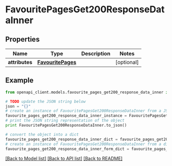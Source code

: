 # FavouritePagesGet200ResponseDataInner


## Properties
Name | Type | Description | Notes
------------ | ------------- | ------------- | -------------
**attributes** | [**FavouritePages**](FavouritePages.md) |  | [optional] 

## Example

```python
from openapi_client.models.favourite_pages_get200_response_data_inner import FavouritePagesGet200ResponseDataInner

# TODO update the JSON string below
json = "{}"
# create an instance of FavouritePagesGet200ResponseDataInner from a JSON string
favourite_pages_get200_response_data_inner_instance = FavouritePagesGet200ResponseDataInner.from_json(json)
# print the JSON string representation of the object
print FavouritePagesGet200ResponseDataInner.to_json()

# convert the object into a dict
favourite_pages_get200_response_data_inner_dict = favourite_pages_get200_response_data_inner_instance.to_dict()
# create an instance of FavouritePagesGet200ResponseDataInner from a dict
favourite_pages_get200_response_data_inner_form_dict = favourite_pages_get200_response_data_inner.from_dict(favourite_pages_get200_response_data_inner_dict)
```
[[Back to Model list]](../README.md#documentation-for-models) [[Back to API list]](../README.md#documentation-for-api-endpoints) [[Back to README]](../README.md)


